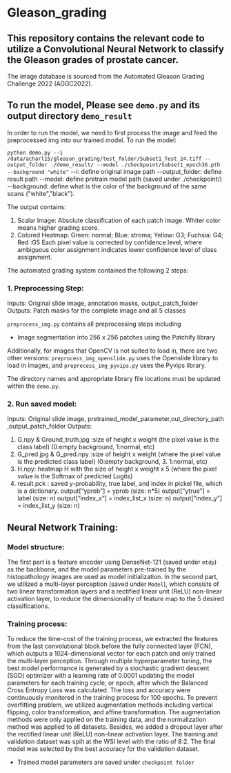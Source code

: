 # Gleason_grading

## This repository contains the relevant code to utilize a Convolutional Neural Network to classify the Gleason grades of prostate cancer. 

The image database is sourced from the Automated Gleason Grading Challenge 2022 (AGGC2022). 

## To run the model, Please see `demo.py` and its output directory `demo_result`
In order to run the model, we need to first process the image and feed the preprocessed img into our trained model. 
To run the model:

`python demo.py --i /data/acharl15/gleason_grading/test_folder/Subset1_Test_24.tiff --output_folder ./demo_result/ --model ./checkpoint/Subset1_epoch36.pth --background "white"`
--i: define original image path
--output_folder: define result path
--model: define pretrain model path (saved under ./checkpoint/)
--background: define what is the color of the background of the same scans ("white","black"). 

The output contains:
1. Scalar Image: Absolute classification of each patch image. Whiter color means higher grading score.
2. Colored Heatmap:
Green: normal; Blue: stroma; Yellow: G3; Fuchsia: G4; Red :G5
Each pixel value is corrected by confidence level, where ambiguous color assignment indicates lower confidence level of class assignment.


The automated grading system contained the following 2 steps:
### 1. Preprocessing Step: 
Inputs: Original slide image, annotation masks, output_patch_folder  
Outputs: Patch masks for the complete image and all 5 classes 

`preprocess_img.py` contains all preprocessing steps including 
* Image segmentation into 256 x 256 patches using the Patchify library
    
Additionally, for images that OpenCV is not suited to load in, there are two other versions: `preprocess_img_openslide.py` uses the Openslide library to load in images, and `preprocess_img_pyvips.py` uses the Pyvips library.
 
The directory names and appropriate library file locations must be updated within the `demo.py`.

### 2. Run saved model:
Inputs: Original slide image, pretrained_model_parameter,out_directory_path ,output_patch_folder
Outputs: 
1. G.npy  & Ground_truth.jpg :size of height x weight  (the pixel value is the class label) (0:empty background, 1:normal, etc)
2. G_pred.jpg  & G_pred.npy   :size of height x weight (where the pixel value is the predicted class label) (0:empty background, 3. 1:normal, etc)
3. H.npy: heatmap H with the size of height x weight x 5 (where the pixel value is the Softmax of predicted Logits)
4. result.pck  : saved y-probability, true label, and index in pickel file, which is a dictionary.
    output[“yprob”] = yprob (size: n*5)
    output[“ytrue”] = label (size: n)
    output[“index_x”] = index_list_x (size: n)
    output[“index_y”] = index_list_y (size: n)

## Neural Network Training:
### Model structure:
The first part is a feature encoder using DenseNet-121 (saved under `mtdp`) as the backbone, and the model parameters pre-trained by the histopathology images are used as model initialization. In the second part, we utilized a multi-layer perception (saved under `Model`), which consists of two linear transformation layers and a rectified linear unit (ReLU) non-linear activation layer, to reduce the dimensionality of feature map to the 5 desired classifications. 

### Training process:
To reduce the time-cost of the training process, we extracted the features from the last convolutional block before the fully connected layer (FCN), which outputs a 1024-dimensional vector for each patch and only trained the multi-layer perception. Through multiple hyperparameter tuning, the best model performance is generated by a stochastic gradient descent (SGD) optimizer with a learning rate of 0.0001 updating the model parameters for each training cycle, or epoch, after which the Balanced Cross Entropy Loss was calculated. The loss and accuracy were continuously monitored in the training process for 100 epochs. To prevent overfitting problem, we utilized augmentation methods including vertical flipping, color transformation, and affine transformation. The augmentation methods were only applied on the training data, and the normalization method was applied to all datasets. Besides, we added a dropout layer after the rectified linear unit (ReLU) non-linear activation layer. The training and validation dataset was spilt at the WSI level with the ratio of 8:2. The final model was selected by the best accuracy for the validation dataset. 

* Trained model parameters are saved under `checkpoint folder`

